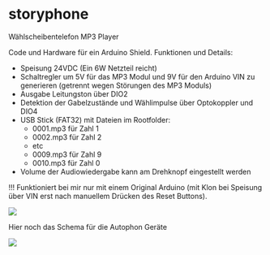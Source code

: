 # storyphone
Wählscheibentelefon MP3 Player

Code und Hardware für ein Arduino Shield. Funktionen und Details:
- Speisung 24VDC (Ein 6W Netzteil reicht)
- Schaltregler um 5V für das MP3 Modul und 9V für den Arduino VIN zu generieren (getrennt wegen Störungen des MP3 Moduls)
- Ausgabe Leitungston über DIO2
- Detektion der Gabelzustände und Wählimpulse über Optokoppler und DIO4
- USB Stick (FAT32) mit Dateien im Rootfolder:
  - 0001.mp3 für Zahl 1
  - 0002.mp3 für Zahl 2 
  -  etc 
  - 0009.mp3 für Zahl 9
  - 0010.mp3 für Zahl 0
- Volume der Audiowiedergabe kann am Drehknopf eingestellt werden

!!! Funktioniert bei mir nur mit einem Original Arduino (mit Klon bei Speisung über VIN erst nach manuellem Drücken des Reset Buttons).

![](https://github.com/sxwid/storyphone/blob/master/M%C3%A4rchentelefon.svg.png)

Hier noch das Schema für die Autophon Geräte

![](https://raw.githubusercontent.com/sxwid/storyphone/master/autophon.png)
